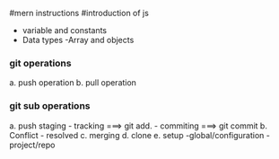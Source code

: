 #mern instructions
#introduction of js
 - variable and constants
 - Data types
   -Array and objects

### git operations
a. push operation
b. pull operation
  ### git sub operations
  a. push staging
     - tracking
      ===> git add. 
     - commiting
      ===> git commit
  b. Conflict
     - resolved
  c. merging
  d. clone
  e. setup
   -global/configuration
   -project/repo 